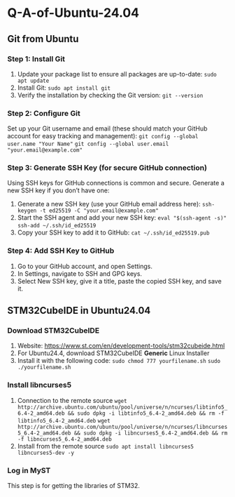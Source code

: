 # Q-A-of-Ubuntu-24.04
## Git from Ubuntu
### Step 1: Install Git
1. Update your package list to ensure all packages are up-to-date: `sudo apt update`
2. Install Git: `sudo apt install git`
3. Verify the installation by checking the Git version: `git --version`
### Step 2: Configure Git
Set up your Git username and email (these should match your GitHub account for easy tracking and management):
`git config --global user.name "Your Name"`
`git config --global user.email "your.email@example.com"`
### Step 3: Generate SSH Key (for secure GitHub connection)
Using SSH keys for GitHub connections is common and secure. Generate a new SSH key if you don’t have one:
1. Generate a new SSH key (use your GitHub email address here):
`ssh-keygen -t ed25519 -C "your.email@example.com"`
2. Start the SSH agent and add your new SSH key:
`eval "$(ssh-agent -s)"`
`ssh-add ~/.ssh/id_ed25519`
3. Copy your SSH key to add it to GitHub:
`cat ~/.ssh/id_ed25519.pub`
### Step 4: Add SSH Key to GitHub
1. Go to your GitHub account, and open Settings.
2. In Settings, navigate to SSH and GPG keys.
3. Select New SSH key, give it a title, paste the copied SSH key, and save it.
## STM32CubeIDE in Ubuntu24.04
### Download STM32CubeIDE
1. Website: https://www.st.com/en/development-tools/stm32cubeide.html
2. For Ubuntu24.4, download STM32CubeIDE **Generic** Linux Installer
3. Install it with the following code:
`sudo chmod 777 yourfilename.sh`
`sudo ./yourfilename.sh`
### Install libncurses5
1. Connection to the remote source
`wget http://archive.ubuntu.com/ubuntu/pool/universe/n/ncurses/libtinfo5_6.4-2_amd64.deb && sudo dpkg -i libtinfo5_6.4-2_amd64.deb && rm -f libtinfo5_6.4-2_amd64.deb`
`wget http://archive.ubuntu.com/ubuntu/pool/universe/n/ncurses/libncurses5_6.4-2_amd64.deb && sudo dpkg -i libncurses5_6.4-2_amd64.deb && rm -f libncurses5_6.4-2_amd64.deb`
2. Install from the remote source
`sudo apt install libncurses5 libncurses5-dev -y`
### Log in MyST
This step is for getting the libraries of STM32.
